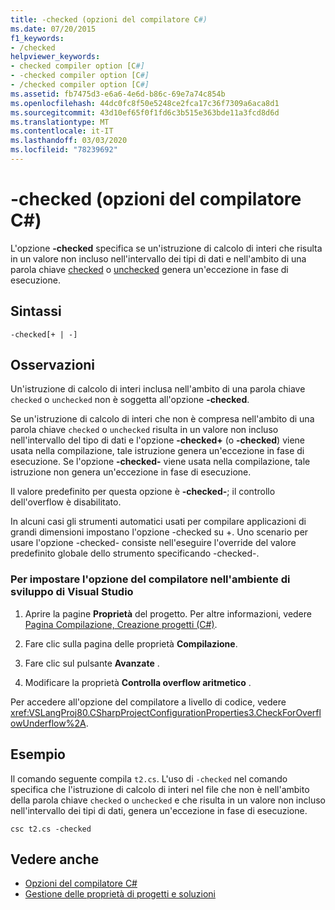```yaml
---
title: -checked (opzioni del compilatore C#)
ms.date: 07/20/2015
f1_keywords:
- /checked
helpviewer_keywords:
- checked compiler option [C#]
- -checked compiler option [C#]
- /checked compiler option [C#]
ms.assetid: fb7475d3-e6a6-4e6d-b86c-69e7a74c854b
ms.openlocfilehash: 44dc0fc8f50e5248ce2fca17c36f7309a6aca8d1
ms.sourcegitcommit: 43d10ef65f0f1fd6c3b515e363bde11a3fcd8d6d
ms.translationtype: MT
ms.contentlocale: it-IT
ms.lasthandoff: 03/03/2020
ms.locfileid: "78239692"
---
```

# <a name="-checked-c-compiler-options"></a>-checked (opzioni del compilatore C#)
L'opzione **-checked** specifica se un'istruzione di calcolo di interi che risulta in un valore non incluso nell'intervallo dei tipi di dati e nell'ambito di una parola chiave [checked](../keywords/checked.md) o [unchecked](../keywords/unchecked.md) genera un'eccezione in fase di esecuzione.  
  
## <a name="syntax"></a>Sintassi  
  
```console  
-checked[+ | -]  
```  
  
## <a name="remarks"></a>Osservazioni  
 Un'istruzione di calcolo di interi inclusa nell'ambito di una parola chiave `checked` o `unchecked` non è soggetta all'opzione **-checked**.  
  
 Se un'istruzione di calcolo di interi che non è compresa nell'ambito di una parola chiave `checked` o `unchecked` risulta in un valore non incluso nell'intervallo del tipo di dati e l'opzione **-checked+** (o **-checked**) viene usata nella compilazione, tale istruzione genera un'eccezione in fase di esecuzione. Se l'opzione **-checked-** viene usata nella compilazione, tale istruzione non genera un'eccezione in fase di esecuzione.  
  
 Il valore predefinito per questa opzione è **-checked-**; il controllo dell'overflow è disabilitato.
 
 In alcuni casi gli strumenti automatici usati per compilare applicazioni di grandi dimensioni impostano l'opzione -checked su +. Uno scenario per usare l'opzione -checked- consiste nell'eseguire l'override del valore predefinito globale dello strumento specificando -checked-.
 
### <a name="to-set-this-compiler-option-in-the-visual-studio-development-environment"></a>Per impostare l'opzione del compilatore nell'ambiente di sviluppo di Visual Studio  
  
1. Aprire la pagine **Proprietà** del progetto. Per altre informazioni, vedere [Pagina Compilazione, Creazione progetti (C#)](/visualstudio/ide/reference/build-page-project-designer-csharp).  
  
2. Fare clic sulla pagina delle proprietà **Compilazione**.  
  
3. Fare clic sul pulsante **Avanzate** .  
  
4. Modificare la proprietà **Controlla overflow aritmetico** .  
  
 Per accedere all'opzione del compilatore a livello di codice, vedere <xref:VSLangProj80.CSharpProjectConfigurationProperties3.CheckForOverflowUnderflow%2A>.  
  
## <a name="example"></a>Esempio  
 Il comando seguente compila `t2.cs`. L'uso di `-checked` nel comando specifica che l'istruzione di calcolo di interi nel file che non è nell'ambito della parola chiave `checked` o `unchecked` e che risulta in un valore non incluso nell'intervallo dei tipi di dati, genera un'eccezione in fase di esecuzione.  
  
```console  
csc t2.cs -checked  
```  
  
## <a name="see-also"></a>Vedere anche

- [Opzioni del compilatore C#](./index.md)
- [Gestione delle proprietà di progetti e soluzioni](/visualstudio/ide/managing-project-and-solution-properties)
